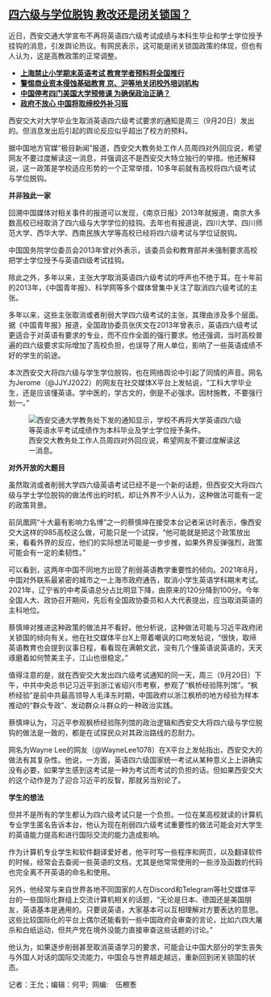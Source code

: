 <!--1695410040000-->
[四六级与学位脱钩   教改还是闭关锁国？](https://www.rfa.org/mandarin/yataibaodao/kejiaowen/wy-09222023104958.html)
------

<p><span style="font-weight: 400;">近日，西安交通大学宣布不再将英语四六级考试成绩与本科生毕业和学士学位授予挂钩的消息，引发舆论热议。有网民表示，这可能是闭关锁国政策的体现，但也有人认为，这是高教政策的正常调整。</span></p><p></p><ul><li><a href="https://www.rfa.org/mandarin/yataibaodao/kejiaowen/gl-08062021092445.html"><strong>上海禁止小学期末英语考试 教育学者预料将全国推行</strong></a></li><li><span class="result-title"><a class="state-published" href="https://www.rfa.org/mandarin/yataibaodao/kejiaowen/ql2-03112021045806.html"><strong>警惕商业资本侵蚀基础教育 京、沪等地关闭校外培训机构</strong></a> </span> <span class="discreet"> <span> <span class="searchresultdate"> </span></span></span><span class="discreet"></span></li><li><strong><a class="external-link" href="http://www.rfa.org/mandarin/yataibaodao/kejiaowen/hc-06212019131118.html">中国停考四门美国大学预修课 为确保政治正确？</a></strong><strong><a class="external-link" href="http://www.rfa.org/mandarin/yataibaodao/kejiaowen/ql2-03182019095946.html"></a></strong></li><li><b><a class="external-link" href="http://www.rfa.org/mandarin/yataibaodao/kejiaowen/ql2-01302019094304.html"><strong>政府不放心 中国将取缔校外补习班</strong></a></b></li></ul><p><span style="font-weight: 400;">西安交大对大学毕业生取消英语四六级考试要求的通知是周三（9月20日）发出的。但消息发出后引起的舆论反应似乎超出了校方的预料。</span></p><p><span style="font-weight: 400;">据中国地方官媒“极目新闻”报道，西安交大教务处工作人员周四对外回应说，希望网友不要过度解读这一消息，并强调这不是西安交大特立独行的举措。他还解释说，这一政策是学校适应形势的一个正常举措，10多年前就有高校将四六级考试与学位脱钩。</span></p><p><strong>并非独此一家</strong></p><p><span style="font-weight: 400;">回溯中国媒体对相关事件的报道可以发现，《南京日报》2013年就报道，南京大多数高校已经取消了四六级与大学学位的挂钩。去年也有报道说，四川大学、四川师范大学、西华大学、西南民族大学等高校已经将四六级考试与学位证脱钩。</span></p><p><span style="font-weight: 400;">中国国务院学位委员会2013年曾对外表示，该委员会和教育部并未强制要求高校把学士学位授予与英语四级考试挂钩。</span></p><p><span style="font-weight: 400;">除此之外，多年以来，主张大学取消英语四六级考试的呼声也不绝于耳。在十年前的2013年，《中国青年报》、科学网等多个媒体曾集中关注了取消四六级考试的主张。</span></p><p><span style="font-weight: 400;">多年以来，这些主张取消或者削弱大学四六级考试的主张，其理由涉及多个层面。据《中国青年报》报道，全国政协委员张庆文在2013年曾表示，英语四六级考试更适合于对英语有要求的专业，而不应作全面的强行要求。他还强调，当时高校普遍的四六级要求实际增加了高校负担，也误导了用人单位，影响了一些英语成绩不好的学生的前途。</span></p><p><span style="font-weight: 400;">本次西安交大将四六级与学生学位脱钩，也在网络舆论中引起了同情的声音。网名为Jerome（@JJYJ2022）的网友在社交媒体X平台上发帖说，“工科大学毕业生，还是应该懂英语。学中医的，学古文的，倒是不必强求。因材施教，不要强行划一。”</span></p><figure><img alt="西安交通大学教务处下发的通知显示，学校不再将大学英语四六级等英语水平考试成绩作为本科毕业及学士学位授予条件。" class="image-richtext image-inline" src="https://www.rfa.org/mandarin/yataibaodao/kejiaowen/wy-09222023104958.html/b6122cfa-6a60-441e-9292-9274678a3549_0.jpg" title="b6122cfa-6a60-441e-9292-9274678a3549_0.jpg"/><figcaption>西安交大教务处工作人员周四对外回应说，希望网友不要过度解读这一消息。</figcaption></figure><p><strong></strong></p><p><strong>对外开放的大题目</strong></p><p><span style="font-weight: 400;">虽然取消或者削弱大学四六级英语考试已经不是一个新的话题，但西安交大将四六级与学士学位脱钩的做法传出的时机，却让外界不少人认为，这种做法可能有一定的政策背景。</span></p><p><span style="font-weight: 400;">前凤凰网“十大最有影响力名博”之一的蔡慎坤在接受本台记者采访时表示，像西安交大这样的985高校这么做，可能只是一个试探，“他可能就是把这个政策放出来，看看外界的反应，他们的实际想法可能是一步步推，如果外界反弹强烈，政策可能会有一定的柔韧性。”</span></p><p><span style="font-weight: 400;">可以看到，这两年中国不同地方出现了削弱英语教学重要性的倾向。2021年8月，中国对外联系最紧密的城市之一上海市政府通告，取消小学生英语学科期末考试。2021年，辽宁省的中考英语总分占比明显下降，由原来的120分降到100分。今年全国人大、政协召开期间，先后有全国政协委员和人大代表提出，应当取消英语的主科地位。</span></p><p><span style="font-weight: 400;">蔡慎坤对推进这种政策的做法并不看好。他分析说，这种做法可能与习近平政府闭关锁国的倾向有关。他在社交媒体平台X上带着嘲讽的口吻发帖说，“很快，取缔英语教育也会提到议事日程，看看现在满朝文武，没有几个懂英语说英语的，天天琢磨着如何赞美主子，江山也很稳定。”</span></p><p><span style="font-weight: 400;">值得注意的是，就在西安交大发出四六级考试通知的同一天，周三（9月20日）下午，中共中央总书记习近平到浙江省绍兴市考察，参观了“枫桥经验陈列馆”。“枫桥经验”是前中共最高领导人毛泽东时期，中国政府以浙江枫桥的地方经验为样本推动的“群众专政”、发动群众斗群众的一种政治实践。</span></p><p><span style="font-weight: 400;">蔡慎坤认为，习近平参观枫桥经验陈列馆的政治逻辑和西安交大将四六级与学位脱钩的做法是一致的，都是在试探民众对其政治路线的忍耐力。</span></p><p><span style="font-weight: 400;">网名为Wayne Lee的网友（@WayneLee1078）在X平台上发帖指出，西安交大的做法有其复杂性。他说，一方面，英语四六级国家统一考试从某种意义上上讲确实没有必要，如果学生感到这考试是一种为考试而考试的负担的话。但如果西安交大的这个动作是为了迎合习近平的反智，那就另当别论了。</span></p><p><strong>学生的想法</strong></p><p><span style="font-weight: 400;">但并不是所有的学生都认为四六级考试只是一个负担。一位在某高校就读的计算机专业学生匿名告诉本台，他认为现在削弱四六级考试重要性的做法可能会对大学生的英语能力提高和进行国际交流的能力造成影响。</span></p><p><span style="font-weight: 400;">作为计算机专业学生和软件翻译爱好者，他平时写一些程序和网页，以及翻译软件的时候，经常会去查阅一些英语的文档，尤其是他常常使用的一些涉及函数的代码也完全离不开英语的命名和使用。</span></p><p><span style="font-weight: 400;">另外，他经常与来自世界各地不同国家的人在Discord和Telegram等社交媒体平台的一些国际化群组上交流计算机相关的话题，“无论是日本、德国还是美国朋友，英语基本是通用的。只要说英语，大家基本可以互相理解对方要表达的意思。这些比较国际化的平台上偶尔还能看到一些中国政府会审查的言论，比如六四大屠杀和白纸运动，但共产党在境外没能力直接审查这些话题的讨论。”</span></p><p><span style="font-weight: 400;">他认为，如果逐步削弱甚至取消英语学习的要求，可能会让中国大部分的学生丧失与外国人对话的国际交流能力，中国会与世界越走越远，重新回到闭关锁国的状态。</span></p><p><span style="font-weight: 400;">记者：王允；编辑：何平;  网编:　伍檫愙</span></p><p></p>
